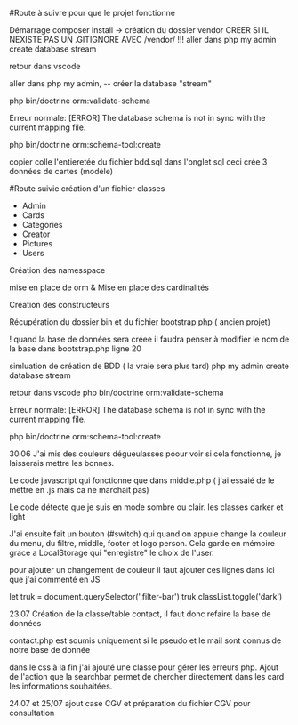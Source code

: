 #Route à suivre pour que le projet fonctionne

Démarrage
composer install    -> création du dossier vendor
CREER SI IL NEXISTE PAS UN .GITIGNORE AVEC  /vendor/                 !!!
aller dans php my admin     create database stream

retour dans vscode

aller dans php my admin, 
-- créer la database "stream"

php bin/doctrine orm:validate-schema

Erreur normale: [ERROR] The database schema is not in sync with the current mapping file.

php bin/doctrine orm:schema-tool:create  



copier colle l'entieretée du fichier bdd.sql dans l'onglet sql
ceci crée 3 données de cartes (modèle)


#Route suivie
création d'un fichier  classes
<ul>
    <li>Admin</li>
    <li>Cards</li>
    <li>Categories</li>
    <li>Creator</li>
    <li>Pictures</li>
    <li>Users</li>
</ul>
Création des namesspace

mise en place de orm  & Mise en place des cardinalités 

Création des constructeurs 

Récupération du dossier bin et du fichier bootstrap.php ( ancien projet)

! quand la base de données sera créee il faudra penser à modifier le nom de la base 
dans bootstrap.php ligne 20

simluation de création de BDD ( la vraie sera plus tard)
php my admin     create database stream

retour dans vscode
php bin/doctrine orm:validate-schema

Erreur normale: [ERROR] The database schema is not in sync with the current mapping file.

php bin/doctrine orm:schema-tool:create

30.06
J'ai mis des couleurs dégueulasses poour voir si cela fonctionne, je laisserais mettre les bonnes.

Le code javascript qui fonctionne que dans middle.php ( j'ai essaié de le mettre en .js mais ca ne marchait pas)

Le code détecte que je suis en mode sombre ou clair. les classes darker et light

J'ai ensuite fait un bouton (#switch) qui quand on appuie change la couleur du menu, du filtre, middle, footer et logo person. Cela garde en mémoire grace a LocalStorage qui "enregistre" le choix de l'user.

pour ajouter un changement de couleur il faut ajouter ces lignes dans ici que j'ai commenté en JS

let truk = document.querySelector('.filter-bar')
 truk.classList.toggle('dark')

23.07
Création de la classe/table contact,   il faut donc refaire la base de données

contact.php est soumis uniquement si le pseudo et le mail sont connus de notre base de donnée

dans le css à la fin j'ai ajouté une classe pour gérer les erreurs php.
Ajout de l'action que la searchbar permet de chercher directement dans les card les informations souhaitées.

24.07 et 25/07
ajout case CGV et préparation du fichier CGV pour consultation
